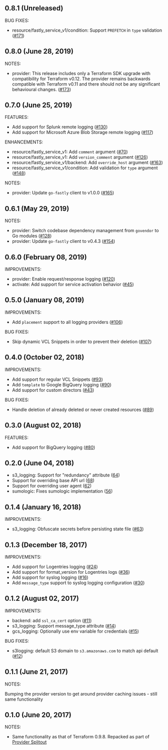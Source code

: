 ## 0.8.1 (Unreleased)

BUG FIXES:

* resource/fastly_service_v1/condition: Support `PREFETCH` in `type` validation ([#171](https://github.com/terraform-providers/terraform-provider-fastly/issues/171))

## 0.8.0 (June 28, 2019)

NOTES:

* provider: This release includes only a Terraform SDK upgrade with compatibility for Terraform v0.12. The provider remains backwards compatible with Terraform v0.11 and there should not be any significant behavioural changes. ([#173](https://github.com/terraform-providers/terraform-provider-fastly/pull/173))

## 0.7.0 (June 25, 2019)

FEATURES:

* Add support for Splunk remote logging ([#130](https://github.com/terraform-providers/terraform-provider-fastly/issues/130))
* Add support for Microsoft Azure Blob Storage remote logging ([#117](https://github.com/terraform-providers/terraform-provider-fastly/issues/117))

ENHANCEMENTS:

* resource/fastly_service_v1: Add `comment` argument ([#70](https://github.com/terraform-providers/terraform-provider-fastly/issues/70))
* resource/fastly_service_v1: Add `version_comment` argument ([#126](https://github.com/terraform-providers/terraform-provider-fastly/issues/126))
* resource/fastly_service_v1/backend: Add `override_host` argument ([#163](https://github.com/terraform-providers/terraform-provider-fastly/issues/163))
* resource/fastly_service_v1/condition: Add validation for `type` argument ([#148](https://github.com/terraform-providers/terraform-provider-fastly/issues/148))

NOTES:

* provider: Update `go-fastly` client to v1.0.0 ([#165](https://github.com/terraform-providers/terraform-provider-fastly/pull/165))

## 0.6.1 (May 29, 2019)

NOTES:

* provider: Switch codebase dependency management from `govendor` to Go modules ([#128](https://github.com/terraform-providers/terraform-provider-fastly/pull/128))
* provider: Update `go-fastly` client to v0.4.3 ([#154](https://github.com/terraform-providers/terraform-provider-fastly/pull/154))

## 0.6.0 (February 08, 2019)

IMPROVEMENTS:

* provider: Enable request/response logging ([#120](https://github.com/terraform-providers/terraform-provider-fastly/issues/120))
* activate: Add support for service activation behavior ([#45](https://github.com/terraform-providers/terraform-provider-fastly/pull/45))

## 0.5.0 (January 08, 2019)

IMPROVEMENTS:

* Add `placement` support to all logging providers ([#106](https://github.com/terraform-providers/terraform-provider-fastly/pull/106))

BUG FIXES:

* Skip dynamic VCL Snippets in order to prevent their deletion ([#107](https://github.com/terraform-providers/terraform-provider-fastly/pull/107))

## 0.4.0 (October 02, 2018)

IMPROVEMENTS:

* Add support for regular VCL Snippets ([#93](https://github.com/terraform-providers/terraform-provider-fastly/pull/93))
* Add `template` to Google BigQuery logging ([#90](https://github.com/terraform-providers/terraform-provider-fastly/pull/90))
* Add support for custom directors ([#43](https://github.com/terraform-providers/terraform-provider-fastly/pull/43))

BUG FIXES:

* Handle deletion of already deleted or never created resources ([#89](https://github.com/terraform-providers/terraform-provider-fastly/pull/89))

## 0.3.0 (August 02, 2018)

FEATURES:

* Add support for BigQuery logging ([#80](https://github.com/terraform-providers/terraform-provider-fastly/issues/80))

## 0.2.0 (June 04, 2018)

* s3_logging: Support for "redundancy" attribute ([64](https://github.com/terraform-providers/terraform-provider-fastly/pull/64))
* Support for overriding base API url ([68](https://github.com/terraform-providers/terraform-provider-fastly/pull/68))
* Support for overriding user agent ([62](https://github.com/terraform-providers/terraform-provider-fastly/pull/62))
* sumologic: Fixes sumologic implementation ([56](https://github.com/terraform-providers/terraform-provider-fastly/pull/56))

## 0.1.4 (January 16, 2018)

IMPROVEMENTS:

* s3_logging: Obfuscate secrets before persisting state file ([#63](https://github.com/terraform-providers/terraform-provider-fastly/issues/63))

## 0.1.3 (December 18, 2017)

IMPROVEMENTS: 

* Add support for Logentries logging ([#24](https://github.com/terraform-providers/terraform-provider-fastly/issues/24))
* Add support for format_version for Logentries logs ([#36](https://github.com/terraform-providers/terraform-provider-fastly/issues/36))
* Add support for syslog logging ([#16](https://github.com/terraform-providers/terraform-provider-fastly/issues/16))
* Add `message_type` support to syslog logging configuration ([#30](https://github.com/terraform-providers/terraform-provider-fastly/issues/30))

## 0.1.2 (August 02, 2017)

IMPROVEMENTS:

* backend: add `ssl_ca_cert` option ([#11](https://github.com/terraform-providers/terraform-provider-fastly/issues/11))
* s3_logging: Support message_type attribute ([#14](https://github.com/terraform-providers/terraform-provider-fastly/issues/14))
* gcs_logging: Optionally use env variable for credentials ([#15](https://github.com/terraform-providers/terraform-provider-fastly/issues/15))

BUG FIXES: 

* s3logging: default S3 domain to `s3.amazonaws.com` to match api default ([#12](https://github.com/terraform-providers/terraform-provider-fastly/issues/12))

## 0.1.1 (June 21, 2017)

NOTES:

Bumping the provider version to get around provider caching issues - still same functionality

## 0.1.0 (June 20, 2017)

NOTES:

* Same functionality as that of Terraform 0.9.8. Repacked as part of [Provider Splitout](https://www.hashicorp.com/blog/upcoming-provider-changes-in-terraform-0-10/)
